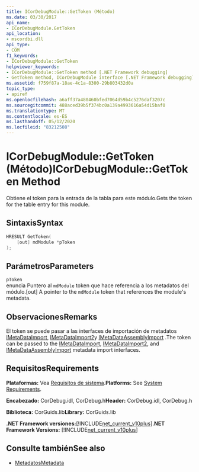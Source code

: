 ```yaml
---
title: ICorDebugModule::GetToken (Método)
ms.date: 03/30/2017
api_name:
- ICorDebugModule.GetToken
api_location:
- mscordbi.dll
api_type:
- COM
f1_keywords:
- ICorDebugModule::GetToken
helpviewer_keywords:
- ICorDebugModule::GetToken method [.NET Framework debugging]
- GetToken method, ICorDebugModule interface [.NET Framework debugging]
ms.assetid: f759f87a-18ae-4c1a-8300-29b803432d0a
topic_type:
- apiref
ms.openlocfilehash: a6aff37a480460bfed7064d59b4c5276daf3207c
ms.sourcegitcommit: 488aced39b5f374bc0a139a4993616a54d15baf0
ms.translationtype: MT
ms.contentlocale: es-ES
ms.lasthandoff: 05/12/2020
ms.locfileid: "83212508"
---
```

# <a name="icordebugmodulegettoken-method"></a><span data-ttu-id="4aa37-102">ICorDebugModule::GetToken (Método)</span><span class="sxs-lookup"><span data-stu-id="4aa37-102">ICorDebugModule::GetToken Method</span></span>
<span data-ttu-id="4aa37-103">Obtiene el token para la entrada de la tabla para este módulo.</span><span class="sxs-lookup"><span data-stu-id="4aa37-103">Gets the token for the table entry for this module.</span></span>  
  
## <a name="syntax"></a><span data-ttu-id="4aa37-104">Sintaxis</span><span class="sxs-lookup"><span data-stu-id="4aa37-104">Syntax</span></span>  
  
```cpp  
HRESULT GetToken(  
    [out] mdModule *pToken  
);  
```  
  
## <a name="parameters"></a><span data-ttu-id="4aa37-105">Parámetros</span><span class="sxs-lookup"><span data-stu-id="4aa37-105">Parameters</span></span>  
 `pToken`  
 <span data-ttu-id="4aa37-106">enuncia Puntero al `mdModule` token que hace referencia a los metadatos del módulo.</span><span class="sxs-lookup"><span data-stu-id="4aa37-106">[out] A pointer to the `mdModule` token that references the module's metadata.</span></span>  
  
## <a name="remarks"></a><span data-ttu-id="4aa37-107">Observaciones</span><span class="sxs-lookup"><span data-stu-id="4aa37-107">Remarks</span></span>  
 <span data-ttu-id="4aa37-108">El token se puede pasar a las interfaces de importación de metadatos [IMetaDataImport](../../../../docs/framework/unmanaged-api/metadata/imetadataimport-interface.md), [IMetaDataImport2](../../../../docs/framework/unmanaged-api/metadata/imetadataimport2-interface.md)y [IMetaDataAssemblyImport](../metadata/imetadataassemblyimport-interface.md) .</span><span class="sxs-lookup"><span data-stu-id="4aa37-108">The token can be passed to the [IMetaDataImport](../../../../docs/framework/unmanaged-api/metadata/imetadataimport-interface.md), [IMetaDataImport2](../../../../docs/framework/unmanaged-api/metadata/imetadataimport2-interface.md), and [IMetaDataAssemblyImport](../metadata/imetadataassemblyimport-interface.md) metadata import interfaces.</span></span>  
  
## <a name="requirements"></a><span data-ttu-id="4aa37-109">Requisitos</span><span class="sxs-lookup"><span data-stu-id="4aa37-109">Requirements</span></span>  
 <span data-ttu-id="4aa37-110">**Plataformas:** Vea [Requisitos de sistema](../../get-started/system-requirements.md).</span><span class="sxs-lookup"><span data-stu-id="4aa37-110">**Platforms:** See [System Requirements](../../get-started/system-requirements.md).</span></span>  
  
 <span data-ttu-id="4aa37-111">**Encabezado:** CorDebug.idl, CorDebug.h</span><span class="sxs-lookup"><span data-stu-id="4aa37-111">**Header:** CorDebug.idl, CorDebug.h</span></span>  
  
 <span data-ttu-id="4aa37-112">**Biblioteca:** CorGuids.lib</span><span class="sxs-lookup"><span data-stu-id="4aa37-112">**Library:** CorGuids.lib</span></span>  
  
 <span data-ttu-id="4aa37-113">**.NET Framework versiones:**[!INCLUDE[net_current_v10plus](../../../../includes/net-current-v10plus-md.md)]</span><span class="sxs-lookup"><span data-stu-id="4aa37-113">**.NET Framework Versions:** [!INCLUDE[net_current_v10plus](../../../../includes/net-current-v10plus-md.md)]</span></span>  
  
## <a name="see-also"></a><span data-ttu-id="4aa37-114">Consulte también</span><span class="sxs-lookup"><span data-stu-id="4aa37-114">See also</span></span>

- [<span data-ttu-id="4aa37-115">Metadatos</span><span class="sxs-lookup"><span data-stu-id="4aa37-115">Metadata</span></span>](../metadata/index.md)
